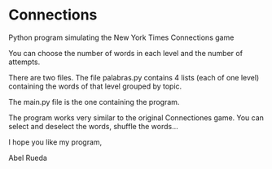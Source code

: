 # Connections
Python program simulating the New York Times Connections game

You can choose the number of words in each level and the number of attempts.

There are two files. The file palabras.py contains 4 lists (each of one level) containing the words of that level grouped by topic.

The main.py file is the one containing the program. 

The program works very similar to the original Connectiones game. You can select and deselect the words, shuffle the words...

I hope you like my program,

Abel Rueda
